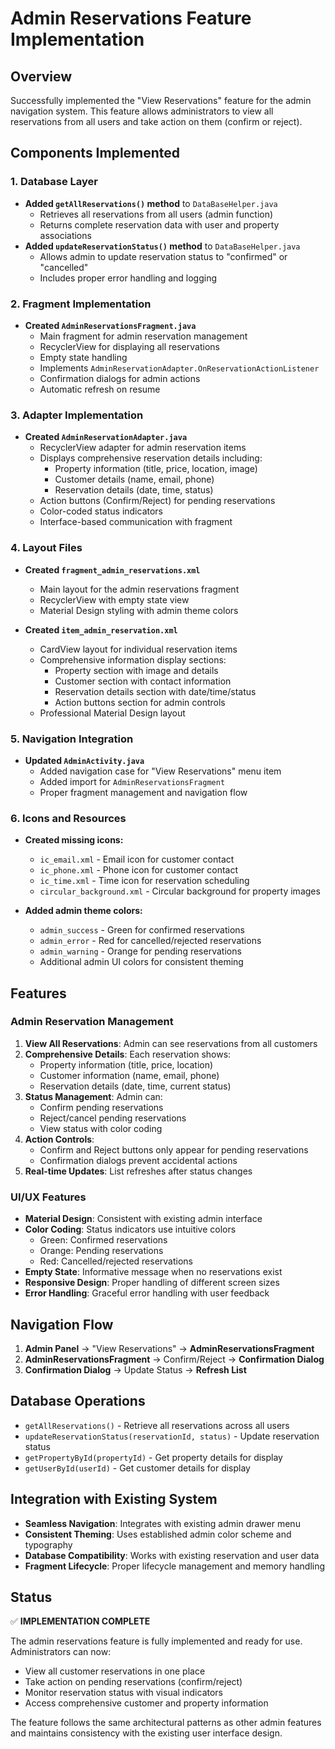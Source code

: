 # Admin Reservations Feature Implementation

## Overview
Successfully implemented the "View Reservations" feature for the admin navigation system. This feature allows administrators to view all reservations from all users and take action on them (confirm or reject).

## Components Implemented

### 1. Database Layer
- **Added `getAllReservations()` method** to `DataBaseHelper.java`
  - Retrieves all reservations from all users (admin function)
  - Returns complete reservation data with user and property associations
- **Added `updateReservationStatus()` method** to `DataBaseHelper.java`
  - Allows admin to update reservation status to "confirmed" or "cancelled"
  - Includes proper error handling and logging

### 2. Fragment Implementation
- **Created `AdminReservationsFragment.java`**
  - Main fragment for admin reservation management
  - RecyclerView for displaying all reservations
  - Empty state handling
  - Implements `AdminReservationAdapter.OnReservationActionListener`
  - Confirmation dialogs for admin actions
  - Automatic refresh on resume

### 3. Adapter Implementation
- **Created `AdminReservationAdapter.java`**
  - RecyclerView adapter for admin reservation items
  - Displays comprehensive reservation details including:
    - Property information (title, price, location, image)
    - Customer details (name, email, phone)
    - Reservation details (date, time, status)
  - Action buttons (Confirm/Reject) for pending reservations
  - Color-coded status indicators
  - Interface-based communication with fragment

### 4. Layout Files
- **Created `fragment_admin_reservations.xml`**
  - Main layout for the admin reservations fragment
  - RecyclerView with empty state view
  - Material Design styling with admin theme colors
  
- **Created `item_admin_reservation.xml`**
  - CardView layout for individual reservation items
  - Comprehensive information display sections:
    - Property section with image and details
    - Customer section with contact information
    - Reservation details section with date/time/status
    - Action buttons section for admin controls
  - Professional Material Design layout

### 5. Navigation Integration
- **Updated `AdminActivity.java`**
  - Added navigation case for "View Reservations" menu item
  - Added import for `AdminReservationsFragment`
  - Proper fragment management and navigation flow

### 6. Icons and Resources
- **Created missing icons:**
  - `ic_email.xml` - Email icon for customer contact
  - `ic_phone.xml` - Phone icon for customer contact
  - `ic_time.xml` - Time icon for reservation scheduling
  - `circular_background.xml` - Circular background for property images
  
- **Added admin theme colors:**
  - `admin_success` - Green for confirmed reservations
  - `admin_error` - Red for cancelled/rejected reservations
  - `admin_warning` - Orange for pending reservations
  - Additional admin UI colors for consistent theming

## Features

### Admin Reservation Management
1. **View All Reservations**: Admin can see reservations from all customers
2. **Comprehensive Details**: Each reservation shows:
   - Property information (title, price, location)
   - Customer information (name, email, phone)
   - Reservation details (date, time, current status)
3. **Status Management**: Admin can:
   - Confirm pending reservations
   - Reject/cancel pending reservations
   - View status with color coding
4. **Action Controls**: 
   - Confirm and Reject buttons only appear for pending reservations
   - Confirmation dialogs prevent accidental actions
5. **Real-time Updates**: List refreshes after status changes

### UI/UX Features
- **Material Design**: Consistent with existing admin interface
- **Color Coding**: Status indicators use intuitive colors
  - Green: Confirmed reservations
  - Orange: Pending reservations
  - Red: Cancelled/rejected reservations
- **Empty State**: Informative message when no reservations exist
- **Responsive Design**: Proper handling of different screen sizes
- **Error Handling**: Graceful error handling with user feedback

## Navigation Flow
1. **Admin Panel** → "View Reservations" → **AdminReservationsFragment**
2. **AdminReservationsFragment** → Confirm/Reject → **Confirmation Dialog**
3. **Confirmation Dialog** → Update Status → **Refresh List**

## Database Operations
- `getAllReservations()` - Retrieve all reservations across all users
- `updateReservationStatus(reservationId, status)` - Update reservation status
- `getPropertyById(propertyId)` - Get property details for display
- `getUserById(userId)` - Get customer details for display

## Integration with Existing System
- **Seamless Navigation**: Integrates with existing admin drawer menu
- **Consistent Theming**: Uses established admin color scheme and typography
- **Database Compatibility**: Works with existing reservation and user data
- **Fragment Lifecycle**: Proper lifecycle management and memory handling

## Status
✅ **IMPLEMENTATION COMPLETE**

The admin reservations feature is fully implemented and ready for use. Administrators can now:
- View all customer reservations in one place
- Take action on pending reservations (confirm/reject)
- Monitor reservation status with visual indicators
- Access comprehensive customer and property information

The feature follows the same architectural patterns as other admin features and maintains consistency with the existing user interface design.
